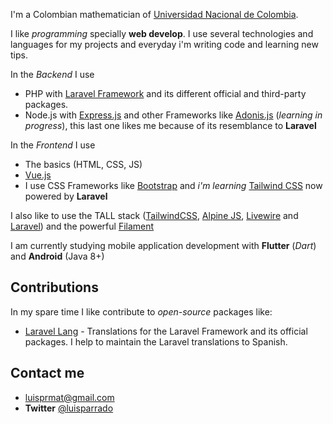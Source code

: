 I'm a Colombian mathematician of [Universidad Nacional de Colombia](https://unal.edu.co).

I like *programming* specially **web develop**. I use several technologies and languages for my projects and everyday i'm writing code and learning new tips.

In the *Backend* I use

- PHP with [Laravel Framework](https://laravel.com/) and its different official and third-party packages.
- Node.js with [Express.js](https://expressjs.com/) and other Frameworks like [Adonis.js](https://adonisjs.com/) (*learning in progress*), this last one likes me because of its resemblance to **Laravel**

In the *Frontend* I use

- The basics (HTML, CSS, JS)
- [Vue.js](https://vuejs.org/)
- I use CSS Frameworks like [Bootstrap](https://getbootstrap.com/) and *i'm learning* [Tailwind CSS](https://tailwindcss.com/) now powered by **Laravel**

I also like to use the TALL stack ([TailwindCSS](https://tailwindcss.com/), [Alpine JS](https://alpinejs.dev/), [Livewire](https://livewire.laravel.com/) and [Laravel](https://laravel.com/)) and the powerful [Filament](https://filamentphp.com/)

I am currently studying mobile application development with **Flutter** (*Dart*) and  **Android** (Java 8+)


## Contributions
In my spare time I like contribute to *open-source* packages like:
- [Laravel Lang](https://github.com/Laravel-Lang/lang) - Translations for the Laravel Framework and its official packages. I help to maintain the Laravel translations to Spanish.


## Contact me
- [luisprmat@gmail.com](mailto:luisprmat@gmail.com)
- **Twitter** [@luisparrado](https://twitter.com/luisparrado)
